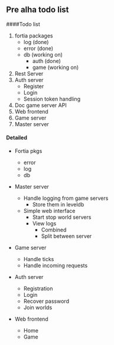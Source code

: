 ## Pre alha todo list

####Todo list

1. fortia packages
    - log (done)
    - error (done)
    - db (working on)
        + auth (done)
        + game (working on)
2. Rest Server
3. Auth server 
    - Register
    - Login
    - Session token handling
4. Doc game server API
5. Web frontend
6. Game server 
7. Master server

#### Detailed

 - Fortia pkgs
    - error
    - log
    - db

 - Master server
    + Handle logging from game servers
        * Store them in leveldb
    + Simple web interface
        * Start stop world servers
        * View logs
            - Combined
            - Split between server
 - Game server
     + Handle ticks
    + Handle incoming requests
 - Auth server
    + Registration
    + Login
    + Recover password
    + Join worlds
 - Web frontend
    + Home
    + Game

